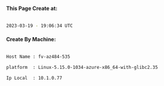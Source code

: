 
   
#### This Page Create at:

```bash

2023-03-19 - 19:06:34 UTC

```

#### Create By Machine:

```bash

Host Name : fv-az484-535

platform  : Linux-5.15.0-1034-azure-x86_64-with-glibc2.35

Ip Local  : 10.1.0.77

```

